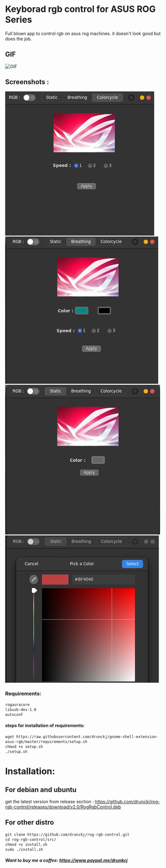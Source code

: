 # Keyborad rgb control for ASUS ROG Series
Full blown app to control rgb on asus rog machines. it doesn't look good but does the job.
## GIF
![GIF](/screenshots/video.gif)
## Screenshots :
![Screenshot](/screenshots/ss1.png)
![Screenshot](/screenshots/ss2.png)
![Screenshot](/screenshots/ss3.png)
![Screenshot](/screenshots/ss4.png)
### Requirements:

    rogauracore
    libusb-dev-1.0
    autoconf
#### steps for installation of requirements:
```
wget https://raw.githubusercontent.com/drunckj/gnome-shell-extension-asus-rgb/master/requirements/setup.sh
chmod +x setup.sh
./setup.sh
```
# Installation:
## For debian and ubuntu
get the latest version  from release section : https://github.com/drunckj/rog-rgb-control/releases/download/v2.0/RogRgbControl.deb
## For other distro
```
git clone https://github.com/drunckj/rog-rgb-control.git
cd rog-rgb-control/src/
chmod +x install.sh
sudo ./install.sh
```



##### Want to buy me a coffee: https://www.paypal.me/drunkcj
